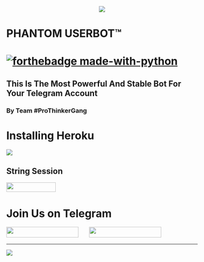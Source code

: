 <p align="center">
<a href="https://t.me/PhantomSupport"><img src="./Resources/phantomot.jpg" </p></a>
<p align="center"><h1>PHANTOM USERBOT™<h1>

[![forthebadge made-with-python](https://camo.githubusercontent.com/5392ad6fb7875a2520001270f08309896b6cb25d/687474703a2f2f466f7254686542616467652e636f6d2f696d616765732f6261646765732f6d6164652d776974682d707974686f6e2e737667)](https://www.python.org/)

## This Is The Most Powerful And Stable Bot For Your Telegram Account

### By Team #ProThinkerGang

# Installing Heroku

<a href="https://dashboard.heroku.com/new?template=https://github.com/prothinkergang/Phantomuserbot"><img src="https://www.herokucdn.com/deploy/button.svg"></a>

## String Session

<a href="https://phantomuserbot.prothinkergang.repl.run/">
<img src="https://camo.githubusercontent.com/05149b448485553c6f14f6430a45c12dcc79ed3c/68747470733a2f2f7265706c2e69742f62616467652f6769746875622f6a61727669733231303930342f4a6172766973" height="25" width="130"></a>

# Join Us on Telegram

<a href="https://t.me/Phantomot"><img src="https://img.shields.io/badge/Join-Telegram%20Channel-red.svg?logo=Telegram" width="190" height="28"></a>
&nbsp; &nbsp; &nbsp;
<a href="https://t.me/PhantomSupport"><img src="https://img.shields.io/badge/Join-Telegram%20Group-blue.svg?logo=telegram" width="190" height="28"></a>
<br><hr> <img src="https://telegra.ph/file/284a06947670a08001b67.jpg">

